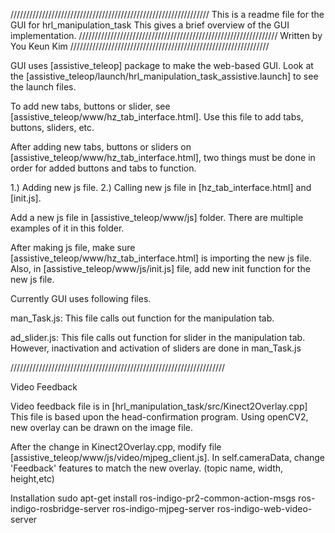 ///////////////////////////////////////////////////////////////
This is a readme file for the GUI for hrl_manipulation_task
This gives a brief overview of the GUI implementation.
///////////////////////////////////////////////////////////////
Written by You Keun Kim
///////////////////////////////////////////////////////////////


GUI uses [assistive_teleop] package to make the web-based GUI.
Look at the [assistive_teleop/launch/hrl_manipulation_task_assistive.launch] to see the launch files.

To add new tabs, buttons or slider, see [assistive_teleop/www/hz_tab_interface.html]. Use this file to add tabs, buttons, sliders, etc.

After adding new tabs, buttons or sliders on [assistive_teleop/www/hz_tab_interface.html], two things must be done in order for added buttons and tabs to function.

1.) Adding new js file.
2.) Calling new js file in [hz_tab_interface.html] and [init.js].

Add a new js file in [assistive_teleop/www/js] folder. There are multiple examples of it in this folder.

After making js file, make sure [assistive_teleop/www/hz_tab_interface.html] is importing the new js file. Also, in [assistive_teleop/www/js/init.js] file, add new init function for the new js file.

Currently GUI uses following files.

man_Task.js: This file calls out function for the manipulation tab.

ad_slider.js: This file calls out function for slider in the manipulation tab. However, inactivation and activation of sliders are done in man_Task.js

////////////////////////////////////////////////////////////////////

Video Feedback

Video feedback file is in [hrl_manipulation_task/src/Kinect2Overlay.cpp] This file is based upon the head-confirmation program. Using openCV2, new overlay can be drawn on the image file.

After the change in Kinect2Overlay.cpp, modify file [assistive_teleop/www/js/video/mjpeg_client.js]. In self.cameraData, change 'Feedback'
 features to match the new overlay. (topic name, width, height,etc)

Installation
sudo apt-get install ros-indigo-pr2-common-action-msgs ros-indigo-rosbridge-server ros-indigo-mjpeg-server ros-indigo-web-video-server


